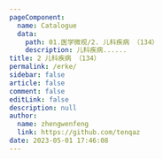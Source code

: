 ```yaml
---
pageComponent: 
  name: Catalogue
  data: 
    path: 01.医学微视/2. 儿科疾病 （134）
    description: 儿科疾病......
title: 2 儿科疾病 （134）
permalink: /erke/
sidebar: false
article: false
comment: false
editLink: false
description: null
author: 
  name: zhengwenfeng
  link: https://github.com/tenqaz
date: 2023-05-01 17:46:08
---
```


